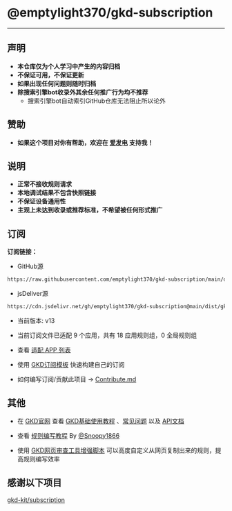 # @emptylight370/gkd-subscription

---

## 声明

- **本仓库仅为个人学习中产生的内容归档**
- **不保证可用，不保证更新**
- **如果出现任何问题则随时归档**
- **除搜索引擎bot收录外其余任何推广行为均不推荐**
  - 搜索引擎bot自动索引GitHub仓库无法阻止所以论外

## 赞助

- **如果这个项目对你有帮助，欢迎在 [爱发电](https://ifdian.net/a/tingyuting) 支持我！**

## 说明

- **正常不接收规则请求**
- **本地调试结果不包含快照链接**
- **不保证设备通用性**
- **主观上未达到收录或推荐标准，不希望被任何形式推广**

## 订阅

**订阅链接：**

- GitHub源

```txt
https://raw.githubusercontent.com/emptylight370/gkd-subscription/main/dist/gkd.json5
```

- jsDeliver源

```txt
https://cdn.jsdelivr.net/gh/emptylight370/gkd-subscription@main/dist/gkd.json5
```

- 当前版本: v13

- 当前订阅文件已适配 9 个应用，共有 18 应用规则组，0 全局规则组

- 查看 [适配 APP 列表](./dist/README.md)

- 使用 [GKD订阅模板](https://github.com/gkd-kit/subscription-template) 快速构建自己的订阅

- 如何编写订阅/贡献此项目 -> [Contribute.md](./Contribute.md)

## 其他

- 在 [GKD官网](https://gkd.li/) 查看 [GKD基础使用教程](https://gkd.li/guide/) 、[常见问题](https://gkd.li/guide/faq) 以及 [API文档](https://gkd.li/api/)

- 查看 [规则编写教程](https://github.com/Snoopy1866/blogs/blob/main/software/gkd/gkd-rule-tutorial/gkd-rule-tutorial.md) By [@Snoopy1866](https://github.com/Snoopy1866)

- 使用 [GKD网页审查工具增强脚本](https://github.com/adproqwq/MakeGKDInspectBetter) 可以高度自定义从网页复制出来的规则，提高规则编写效率

## 感谢以下项目

[gkd-kit/subscription](https://github.com/gkd-kit/subscription)